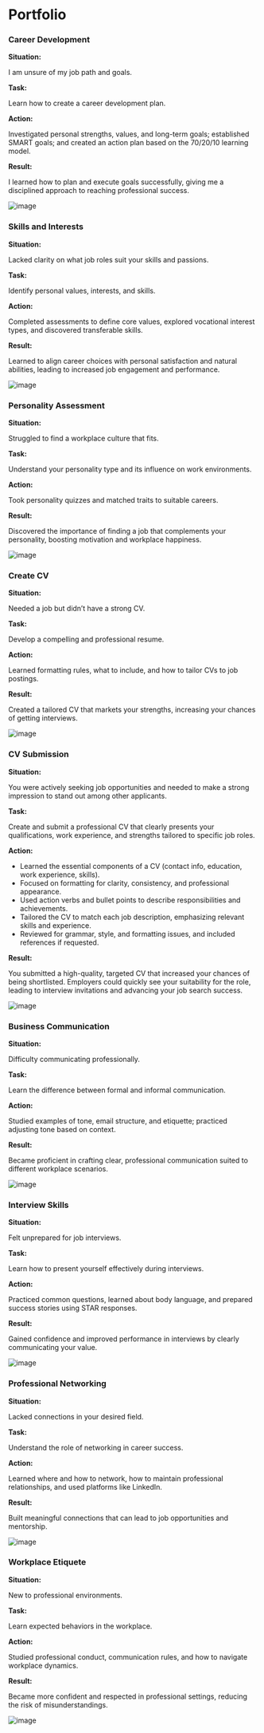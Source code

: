# Portfolio
### Career Development

**Situation:**  

I am unsure of my job path and goals.

**Task:**  

Learn how to create a career development plan.

**Action:**  

Investigated personal strengths, values, and long-term goals; established SMART goals; and created an action plan based on the 70/20/10 learning model.

**Result:**  

I learned how to plan and execute goals successfully, giving me a disciplined approach to reaching professional success.

![image](https://github.com/user-attachments/assets/9edd0137-90bf-4009-94fa-573d07bc8e6a)

### Skills and Interests

**Situation:**  

Lacked clarity on what job roles suit your skills and passions.

**Task:**  

Identify personal values, interests, and skills.

**Action:**  

Completed assessments to define core values, explored vocational interest types, and discovered transferable skills.

**Result:**  

Learned to align career choices with personal satisfaction and natural abilities, leading to increased job engagement and performance.

![image](https://github.com/user-attachments/assets/3ca1390f-5f1d-48e4-ba2e-e1e32b79f618)

### Personality Assessment

**Situation:**  

Struggled to find a workplace culture that fits.

**Task:**  

Understand your personality type and its influence on work environments.

**Action:**  

Took personality quizzes and matched traits to suitable careers.

**Result:**  

Discovered the importance of finding a job that complements your personality, boosting motivation and workplace happiness.

![image](https://github.com/user-attachments/assets/a027b4b4-4006-4dc8-a27d-639ce56f85ab)

### Create CV

**Situation:**  

Needed a job but didn’t have a strong CV.

**Task:**  

Develop a compelling and professional resume.

**Action:**  

Learned formatting rules, what to include, and how to tailor CVs to job postings.

**Result:** 

Created a tailored CV that markets your strengths, increasing your chances of getting interviews.

![image](https://github.com/user-attachments/assets/10781c65-73a8-453d-af70-de0603339fb4)

### CV Submission 

**Situation:**  

You were actively seeking job opportunities and needed to make a strong impression to stand out among other applicants.

**Task:**  

Create and submit a professional CV that clearly presents your qualifications, work experience, and strengths tailored to specific job roles.

**Action:**   

- Learned the essential components of a CV (contact info, education, work experience, skills).  
- Focused on formatting for clarity, consistency, and professional appearance.  
- Used action verbs and bullet points to describe responsibilities and achievements.  
- Tailored the CV to match each job description, emphasizing relevant skills and experience.  
- Reviewed for grammar, style, and formatting issues, and included references if requested.

**Result:**  

You submitted a high-quality, targeted CV that increased your chances of being shortlisted. Employers could quickly see your suitability for the role, leading to interview invitations and advancing your job search success.

![image](https://github.com/user-attachments/assets/e80753f3-7bb6-4d8b-9ece-44b5fcb1ceb8)

### Business Communication

**Situation:**  

Difficulty communicating professionally.

**Task:**  

Learn the difference between formal and informal communication.

**Action:**  

Studied examples of tone, email structure, and etiquette; practiced adjusting tone based on context.

**Result:**  

Became proficient in crafting clear, professional communication suited to different workplace scenarios.

![image](https://github.com/user-attachments/assets/b55fe150-1bfb-40b5-825d-e446974dd89b)

### Interview Skills

**Situation:**  

Felt unprepared for job interviews.

**Task:**  

Learn how to present yourself effectively during interviews.

**Action:**  

Practiced common questions, learned about body language, and prepared success stories using STAR responses.

**Result:**  

Gained confidence and improved performance in interviews by clearly communicating your value.

![image](https://github.com/user-attachments/assets/af3391bb-83bf-427f-ba25-fa34ef7275d5)

### Professional Networking

**Situation:**

Lacked connections in your desired field.  

**Task:** 

Understand the role of networking in career success.  

**Action:**

Learned where and how to network, how to maintain professional relationships, and used platforms like LinkedIn.  

**Result:** 

Built meaningful connections that can lead to job opportunities and mentorship.

![image](https://github.com/user-attachments/assets/1ab57ded-d97d-4442-8606-cbcaf8153cc3)

### Workplace Etiquete

**Situation:** 

New to professional environments. 

**Task:** 

Learn expected behaviors in the workplace. 

**Action:** 

Studied professional conduct, communication rules, and how to navigate workplace dynamics.  

**Result:** 

Became more confident and respected in professional settings, reducing the risk of misunderstandings.

![image](https://github.com/user-attachments/assets/8a8f26a8-7d7e-4a53-9a82-bd86472e6c70)







